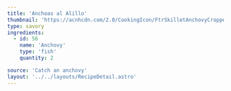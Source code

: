 ```yaml
---
title: 'Anchoas al Alillo'
thumbnail: 'https://acnhcdn.com/2.0/CookingIcon/FtrSkilletAnchovyCropped.png'
type: savory
ingredients:
  - id: 56
    name: 'Anchovy'
    type: 'fish'
    quantity: 2

source: 'Catch an anchovy'
layout: '../../layouts/RecipeDetail.astro'
---
```

